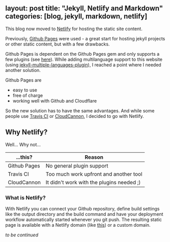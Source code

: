 layout: post
title: "Jekyll, Netlify and Markdown"
categories: [blog, jekyll, markdown, netlify]
---

This blog now moved to [Netlify](https://www.netlify.com) for hosting the static site content.

Previously, [Github Pages](https://pages.github.com) were used -  a great start for
hosting jekyll projects or other static content, but with a few drawbacks.

<!--more-->

Github Pages is dependent on the Github Pages gem and only supports a few plugins (see [here](https://pages.github.com/versions/)). While adding multilanguage support to this website (using [jekyll-multiple-languages-plugin](https://github.com/Anthony-Gaudino/jekyll-multiple-languages-plugin)), I reached a point where I needed another solution.

Github Pages are
- easy to use
- free of charge
- working well with Github and Cloudflare

So the new solution has to have the same advantages. And while some people use [Travis CI](https://travis-ci.org) or [CloudCannon](https://cloudcannon.com), I decided to go with Netlify.

## Why Netlify?

Well... Why not...

| ...this?     | Reason |
|--------------|--------|
| Github Pages | No general plugin support |
| Travis CI    | Too much work upfront and another tool |
| CloudCannon  | It didn't work with the plugins needed ;) |

### What is Netlify?

With Netlify you can connect your Github repository, define build settings like the output directory and the build command and have your deployment workflow automatically started whenever you git push. The resulting static page is available with a Netlify domain (like [this](http://comicsans.netlify.com)) or a custom domain.

_to be continued_
